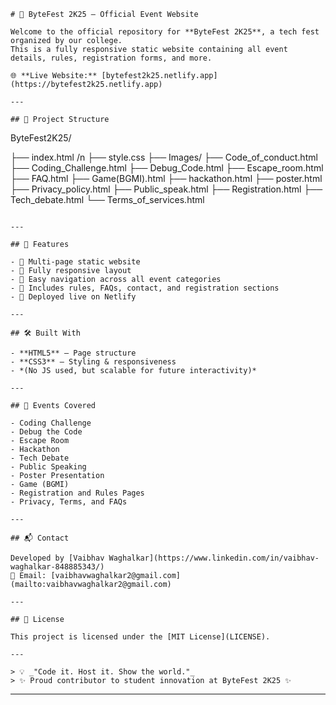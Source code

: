 
```
# 🎉 ByteFest 2K25 – Official Event Website

Welcome to the official repository for **ByteFest 2K25**, a tech fest organized by our college.  
This is a fully responsive static website containing all event details, rules, registration forms, and more.

🌐 **Live Website:** [bytefest2k25.netlify.app](https://bytefest2k25.netlify.app)

---

## 📁 Project Structure

```

ByteFest2K25/

├── index.html /n
├── style.css
├── Images/
├── Code\_of\_conduct.html
├── Coding\_Challenge.html
├── Debug\_Code.html
├── Escape\_room.html
├── FAQ.html
├── Game(BGMI).html
├── hackathon.html
├── poster.html
├── Privacy\_policy.html
├── Public\_speak.html
├── Registration.html
├── Tech\_debate.html
└── Terms\_of\_services.html

```

---

## 🚀 Features

- 🔹 Multi-page static website
- 🔹 Fully responsive layout
- 🔹 Easy navigation across all event categories
- 🔹 Includes rules, FAQs, contact, and registration sections
- 🔹 Deployed live on Netlify

---

## 🛠️ Built With

- **HTML5** – Page structure
- **CSS3** – Styling & responsiveness
- *(No JS used, but scalable for future interactivity)*

---

## 📌 Events Covered

- Coding Challenge
- Debug the Code
- Escape Room
- Hackathon
- Tech Debate
- Public Speaking
- Poster Presentation
- Game (BGMI)
- Registration and Rules Pages
- Privacy, Terms, and FAQs

---

## 📬 Contact

Developed by [Vaibhav Waghalkar](https://www.linkedin.com/in/vaibhav-waghalkar-848885343/)  
📧 Email: [vaibhavwaghalkar2@gmail.com](mailto:vaibhavwaghalkar2@gmail.com)

---

## 📝 License

This project is licensed under the [MIT License](LICENSE).

---

> 💡 _"Code it. Host it. Show the world."_  
> ✨ Proud contributor to student innovation at ByteFest 2K25 ✨
```

---



